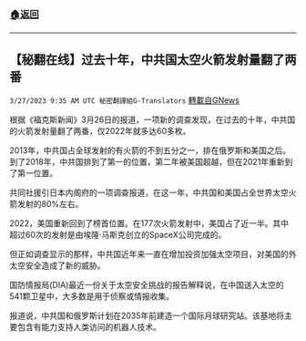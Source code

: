 ###  [:house:返回](README.md)
---


## 【秘翻在线】过去十年，中共国太空火箭发射量翻了两番
`3/27/2023 9:35 AM UTC 秘密翻譯組G-Translators` [轉載自GNews](https://gnews.org/articles/1049933)

根据《福克斯新闻》3月26日的报道，一项新的调查发现，在过去的十年，中共国的火箭发射量翻了两番，仅2022年就多达60多枚。

2013年，中共国占全球发射的有火箭的不到五分之一，排在俄罗斯和美国之后。到了2018年，中共国排到了第一的位置，第二年被美国超越，但在2021年重新到了第一位置。

共同社援引日本内阁府的一项调查报道，在这一年，中共国和美国占全世界太空火箭发射的80%左右。

2022，美国重新回到了榜首位置。在177次火箭发射中，美国占了近一半。其中超过60次的发射是由埃隆·马斯克创立的SpaceX公司完成的。

但正如调查显示的那样，中共国近年来一直在增加投资加强太空项目，对美国的外太空安全造成了新的威胁。

国防情报局(DIA)最近一份关于太空安全挑战的报告解释说，在中国送入太空的541颗卫星中，大多数是用于侦察或情报收集。

报道说，中共国和俄罗斯计划在2035年前建造一个国际月球研究站。该基地将主要包含有能力支持人类访问的机器人技术。
